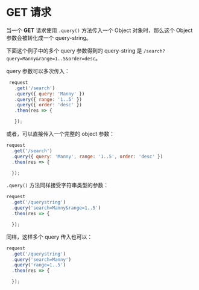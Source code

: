 # GET 请求

当一个 __GET__ 请求使用 `.query()` 方法传入一个 Object 对象时，那么这个 Object 参数会被转化成一个
query-string。

下面这个例子中的多个 query 参数得到的 query-string 是
`/search?query=Manny&range=1..5&order=desc`。

query 参数可以多次传入：

```js
 request
   .get('/search')
   .query({ query: 'Manny' })
   .query({ range: '1..5' })
   .query({ order: 'desc' })
   .then(res => {

   });
```

或者，可以直接传入一个完整的 object 参数：

```js
request
  .get('/search')
  .query({ query: 'Manny', range: '1..5', order: 'desc' })
  .then(res => {

  });
```

`.query()` 方法同样接受字符串类型的参数：

```js
request
  .get('/querystring')
  .query('search=Manny&range=1..5')
  .then(res => {

  });
```

同样，这样多个 query 传入也可以：

```js
request
  .get('/querystring')
  .query('search=Manny')
  .query('range=1..5')
  .then(res => {

  });
```
